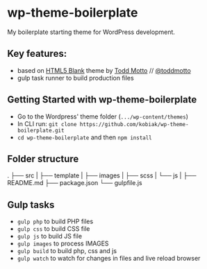 # wp-theme-boilerplate

My boilerplate starting theme for WordPress development.

## Key features:

* based on [HTML5 Blank](http://html5blank.com) theme by [Todd Motto](http://toddmotto.com) // [@toddmotto](http://twitter.com/toddmotto)
* gulp task runner to build production files

## Getting Started with wp-theme-boilerplate

* Go to the Wordpress' theme folder (`.../wp-content/themes`)
* In CLI run: `git clone https://github.com/kobiak/wp-theme-boilerplate.git`
* `cd wp-theme-boilerplate` and then `npm install`

## Folder structure
.
├── src
|   ├── template
|   ├── images
|   ├── scss
|   └── js
|
├── README.md
├── package.json
└── gulpfile.js

## Gulp tasks

* `gulp php` to build PHP files
* `gulp css` to build CSS file
* `gulp js` to build JS file
* `gulp images` to process IMAGES 
* `gulp build` to build php, css and js
* `gulp watch` to watch for changes in files and live reload browser